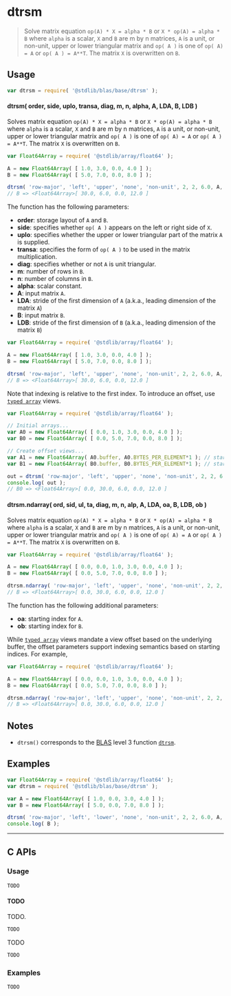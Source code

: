 <!--

@license Apache-2.0

Copyright (c) 2024 The Stdlib Authors.

Licensed under the Apache License, Version 2.0 (the "License");
you may not use this file except in compliance with the License.
You may obtain a copy of the License at

   http://www.apache.org/licenses/LICENSE-2.0

Unless required by applicable law or agreed to in writing, software
distributed under the License is distributed on an "AS IS" BASIS,
WITHOUT WARRANTIES OR CONDITIONS OF ANY KIND, either express or implied.
See the License for the specific language governing permissions and
limitations under the License.

-->

# dtrsm

> Solve matrix equation `op(A) * X = alpha * B` or `X * op(A) = alpha * B` where `alpha` is a scalar, `X` and `B` are m by n matrices, `A` is a unit, or non-unit,  upper or lower triangular matrix  and  `op( A )`  is one  of `op( A) = A` or `op( A ) = A**T`. The matrix `X` is overwritten on `B`.

<section class = "usage">

## Usage

```javascript
var dtrsm = require( '@stdlib/blas/base/dtrsm' );
```

#### dtrsm( order, side, uplo, transa, diag, m, n, alpha, A, LDA, B, LDB )

Solves matrix equation `op(A) * X = alpha * B` or `X * op(A) = alpha * B` where `alpha` is a scalar, `X` and `B` are m by n matrices, `A` is a unit, or non-unit,  upper or lower triangular matrix  and  `op( A )`  is one  of `op( A) = A` or `op( A ) = A**T`. The matrix `X` is overwritten on `B`.

```javascript
var Float64Array = require( '@stdlib/array/float64' );

A = new Float64Array( [ 1.0, 3.0, 0.0, 4.0 ] );
B = new Float64Array( [ 5.0, 7.0, 0.0, 8.0 ] );

dtrsm( 'row-major', 'left', 'upper', 'none', 'non-unit', 2, 2, 6.0, A, 2, B, 2 );
// B => <Float64Array>[ 30.0, 6.0, 0.0, 12.0 ]
```

The function has the following parameters:

-   **order**: storage layout of `A` and `B`.
-   **side**: specifies whether `op( A )` appears on the left or right side of `X`.
-   **uplo**: specifies whether the upper or lower triangular part of the matrix `A` is supplied.
-   **transa**: specifies the form of `op( A )` to be used in the matrix multiplication.
-   **diag**: specifies whether or not `A` is unit triangular.
-   **m**: number of rows in `B`.
-   **n**: number of columns in `B`.
-   **alpha**: scalar constant.
-   **A**: input matrix `A`.
-   **LDA**: stride of the first dimension of `A` (a.k.a., leading dimension of the matrix `A`)
-   **B**: input matrix `B`.
-   **LDB**: stride of the first dimension of `B` (a.k.a., leading dimension of the matrix `B`)

```javascript
var Float64Array = require( '@stdlib/array/float64' );

A = new Float64Array( [ 1.0, 3.0, 0.0, 4.0 ] );
B = new Float64Array( [ 5.0, 7.0, 0.0, 8.0 ] );

dtrsm( 'row-major', 'left', 'upper', 'none', 'non-unit', 2, 2, 6.0, A, 2, B, 2 );
// B => <Float64Array>[ 30.0, 6.0, 0.0, 12.0 ]
```

Note that indexing is relative to the first index. To introduce an offset, use [`typed array`][mdn-typed-array] views.

<!-- eslint-disable stdlib/capitalized-comments -->

```javascript
var Float64Array = require( '@stdlib/array/float64' );

// Initial arrays...
var A0 = new Float64Array( [ 0.0, 1.0, 3.0, 0.0, 4.0 ] );
var B0 = new Float64Array( [ 0.0, 5.0, 7.0, 0.0, 8.0 ] );

// Create offset views...
var A1 = new Float64Array( A0.buffer, A0.BYTES_PER_ELEMENT*1 ); // start at 1st element
var B1 = new Float64Array( B0.buffer, B0.BYTES_PER_ELEMENT*1 ); // start at 1st element

out = dtrsm( 'row-major', 'left', 'upper', 'none', 'non-unit', 2, 2, 6.0, A1, 2, B1, 2 );
console.log( out );
// B0 => <Float64Array>[ 0.0, 30.0, 6.0, 0.0, 12.0 ]
```

#### dtrsm.ndarray( ord, sid, ul, ta, diag, m, n, alp, A, LDA, oa, B, LDB, ob )

Solves matrix equation `op(A) * X = alpha * B` or `X * op(A) = alpha * B` where `alpha` is a scalar, `X` and `B` are m by n matrices, `A` is a unit, or non-unit,  upper or lower triangular matrix  and  `op( A )`  is one  of `op( A) = A` or `op( A ) = A**T`. The matrix `X` is overwritten on `B`.

```javascript
var Float64Array = require( '@stdlib/array/float64' );

A = new Float64Array( [ 0.0, 0.0, 1.0, 3.0, 0.0, 4.0 ] );
B = new Float64Array( [ 0.0, 5.0, 7.0, 0.0, 8.0 ] );

dtrsm.ndarray( 'row-major', 'left', 'upper', 'none', 'non-unit', 2, 2, 6.0, A, 2, 2, B, 2, 1 );
// B => <Float64Array>[ 0.0, 30.0, 6.0, 0.0, 12.0 ]
```

The function has the following additional parameters:

-   **oa**: starting index for `A`.
-   **ob**: starting index for `B`.

While [`typed array`][mdn-typed-array] views mandate a view offset based on the underlying buffer, the offset parameters support indexing semantics based on starting indices. For example,

```javascript
var Float64Array = require( '@stdlib/array/float64' );

A = new Float64Array( [ 0.0, 0.0, 1.0, 3.0, 0.0, 4.0 ] );
B = new Float64Array( [ 0.0, 5.0, 7.0, 0.0, 8.0 ] );

dtrsm.ndarray( 'row-major', 'left', 'upper', 'none', 'non-unit', 2, 2, 6.0, A, 2, 2, B, 2, 1 );
// B => <Float64Array>[ 0.0, 30.0, 6.0, 0.0, 12.0 ]
```

</section>

<!-- /.usage -->

<section class="notes">

## Notes

-   `dtrsm()` corresponds to the [BLAS][blas] level 3 function [`dtrsm`][dtrsm].

</section>

<!-- /.notes -->

<section class="examples">

## Examples

<!-- eslint no-undef: "error" -->

```javascript
var Float64Array = require( '@stdlib/array/float64' );
var dtrsm = require( '@stdlib/blas/base/dtrsm' );

var A = new Float64Array( [ 1.0, 0.0, 3.0, 4.0 ] );
var B = new Float64Array( [ 5.0, 0.0, 7.0, 8.0 ] );

dtrsm( 'row-major', 'left', 'lower', 'none', 'non-unit', 2, 2, 6.0, A, 2, B, 2 );
console.log( B );
```

</section>

<!-- /.examples -->

<!-- C interface documentation. -->

* * *

<section class="c">

## C APIs

<!-- Section to include introductory text. Make sure to keep an empty line after the intro `section` element and another before the `/section` close. -->

<section class="intro">

</section>

<!-- /.intro -->

<!-- C usage documentation. -->

<section class="usage">

### Usage

```c
TODO
```

#### TODO

TODO.

```c
TODO
```

TODO

```c
TODO
```

</section>

<!-- /.usage -->

<!-- C API usage notes. Make sure to keep an empty line after the `section` element and another before the `/section` close. -->

<section class="notes">

</section>

<!-- /.notes -->

<!-- C API usage examples. -->

<section class="examples">

### Examples

```c
TODO
```

</section>

<!-- /.examples -->

</section>

<!-- /.c -->

<!-- Section for related `stdlib` packages. Do not manually edit this section, as it is automatically populated. -->

<section class="related">

</section>

<!-- /.related -->

<!-- Section for all links. Make sure to keep an empty line after the `section` element and another before the `/section` close. -->

<section class="links">

[blas]: http://www.netlib.org/blas

[dtrsm]: https://www.netlib.org/lapack/explore-html/d9/de5/group__trsm_ga7120d931d7b1a15e12d50d328799df8a.html#ga7120d931d7b1a15e12d50d328799df8a

[mdn-typed-array]: https://developer.mozilla.org/en-US/docs/Web/JavaScript/Reference/Global_Objects/TypedArray

</section>

<!-- /.links -->
